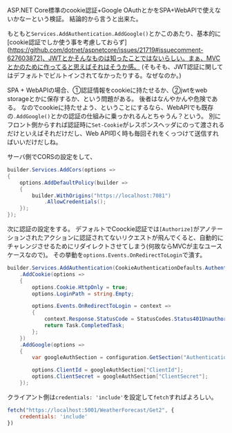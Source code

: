 ASP.NET Core標準のcookie認証+Google OAuthとかをSPA+WebAPIで使えないかなーという検証。
結論的から言うと出来た。

もともと`Services.AddAuthentication.AddGoogle()`とかこのあたり、基本的に[cookie認証でしか使う事を考慮しておらず](https://github.com/dotnet/aspnetcore/issues/21719#issuecomment-627603872]、JWTとかそんなものは知ったことではないらしい。まぁ、MVCとかのために作ってると思えばそれはそうか感。
(そもそも、JWT認証に関してはデフォルトでビルトインされてなかったりする。なぜなのか。)

SPA + WebAPIの場合、①認証情報をcookieに持たせるか、②jwtをweb storageとかに保存するか、という問題がある。
後者はなんやかんや危険である。
なのでcookieに持たせよう、ということにするなら、WebAPIでも既存の`.AddGoogle()`とかの認証の仕組みに乗っかれるんとちゃうん？という。
別にフロント側からすれば認証時に`Set-Cookie`がレスポンスヘッダにのって渡されるだけといえばそれだけだし、Web API叩く時も毎回それをくっつけて送信すればいいだけだしね。

サーバ側でCORSの設定をして、
```cs
builder.Services.AddCors(options =>
{
    options.AddDefaultPolicy(builder =>
    {
        builder.WithOrigins("https://localhost:7081")
            .AllowCredentials();
    });
});
```

次に認証の設定をする。
デフォルトでCoockie認証では`[Authorize]`がアノテーションされたアクションに認証されてないリクエストが飛んでくると、自動的にチャレンジさせるためにリダイレクトさせてしまう(何故ならMVCが主なユースケースなので)。
その挙動を`options.Events.OnRedirectToLogin`で潰す。
```cs
builder.Services.AddAuthentication(CookieAuthenticationDefaults.AuthenticationScheme)
    .AddCookie(options =>
    {
        options.Cookie.HttpOnly = true;
        options.LoginPath = string.Empty;

        options.Events.OnRedirectToLogin = context =>
        {
            context.Response.StatusCode = StatusCodes.Status401Unauthorized;
            return Task.CompletedTask;
        };
    })
    .AddGoogle(options =>
    {
        var googleAuthSection = configuration.GetSection("Authentication:Google");

        options.ClientId = googleAuthSection["ClientId"];
        options.ClientSecret = googleAuthSection["ClientSecret"];
    });
```

クライアント側は`credentials: 'include'`を設定して`fetch`すればよろしい。

```js
fetch("https://localhost:5001/WeatherForecast/Get2", {
    credentials: 'include'
})
```

